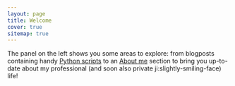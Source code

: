 ```yaml
---
layout: page
title: Welcome
cover: true
sitemap: true
---
```


The panel on the left shows you some areas to explore: from blogposts containing handy [Python scripts](https://renswilderom.github.io/blog/python/) to an [About me](https://renswilderom.github.io/about/) section to bring you up-to-date about my professional (and soon also private ji:slightly-smiling-face) life!

<!-- ![home](/assets/img/home_2.jpeg) -->

<!-- <p align="center">
<img src="/assets/img/home_3.jpeg" alt="Carpathian" width="600" height="600" />
</p>

Photo by the author, Carpathian mountains, Ukraine, 2021. -->
